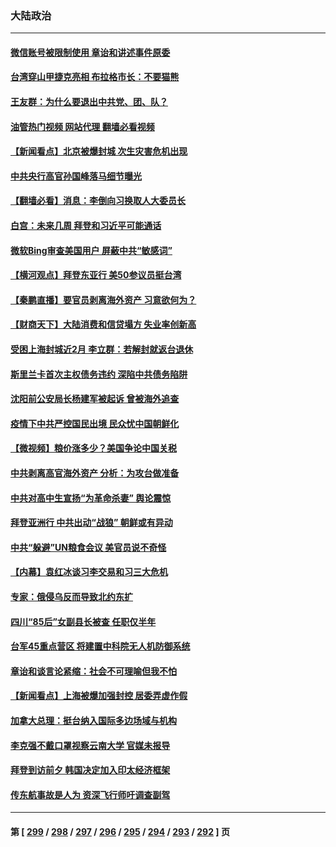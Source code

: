 ### 大陆政治
---
#### [微信账号被限制使用 章诒和讲述事件原委](../../pages/ncid277/n13741303.md?05201645) 
#### [台湾穿山甲捷克亮相 布拉格市长：不要猫熊](../../pages/ncid277/n13741265.md?05201645) 
#### [王友群：为什么要退出中共党、团、队？](../../pages/ncid277/n13739453.md?05201645) 
#### [油管热门视频 网站代理 翻墙必看视频](http://209.222.30.114:81/youtube.html?05201645)
#### [【新闻看点】北京被爆封城 次生灾害危机出现](../../pages/ncid277/n13741098.md?05201645) 
#### [中共央行高官孙国峰落马细节曝光](../../pages/ncid277/n13741163.md?05201645) 
#### [【翻墙必看】消息：李倒向习换取人大委员长](../../pages/ncid277/n13741193.md?05201645) 
#### [白宫：未来几周 拜登和习近平可能通话](../../pages/ncid277/n13741150.md?05201645) 
#### [微软Bing审查美国用户 屏蔽中共“敏感词”](../../pages/ncid277/n13741031.md?05201645) 
#### [【横河观点】拜登东亚行 美50参议员挺台湾](../../pages/ncid277/n13741104.md?05201645) 
#### [【秦鹏直播】要官员剥离海外资产 习意欲何为？](../../pages/ncid277/n13741091.md?05201645) 
#### [【财商天下】大陆消费和信贷塌方 失业率创新高](../../pages/ncid277/n13741053.md?05201645) 
#### [受困上海封城近2月 李立群：若解封就返台退休](../../pages/ncid277/n13741038.md?05201645) 
#### [斯里兰卡首次主权债务违约 深陷中共债务陷阱](../../pages/ncid277/n13741033.md?05201645) 
#### [沈阳前公安局长杨建军被起诉 曾被海外追查](../../pages/ncid277/n13740809.md?05201645) 
#### [疫情下中共严控国民出境 民众忧中国朝鲜化](../../pages/ncid277/n13740920.md?05201645) 
#### [【微视频】粮价涨多少？美国争论中国关税](../../pages/ncid277/n13740815.md?05201645) 
#### [中共剥离高官海外资产 分析：为攻台做准备](../../pages/ncid277/n13740959.md?05201645) 
#### [中共对高中生宣扬“为革命杀妻” 舆论震惊](../../pages/ncid277/n13740899.md?05201645) 
#### [拜登亚洲行 中共出动“战狼” 朝鲜或有异动](../../pages/ncid277/n13740664.md?05201645) 
#### [中共“躲避”UN粮食会议 美官员说不奇怪](../../pages/ncid277/n13740742.md?05201645) 
#### [【内幕】袁红冰谈习李交易和习三大危机](../../pages/ncid277/n13740721.md?05201645) 
#### [专家：俄侵乌反而导致北约东扩](../../pages/ncid277/n13740571.md?05201645) 
#### [四川“85后”女副县长被查 任职仅半年](../../pages/ncid277/n13740564.md?05201645) 
#### [台军45重点营区 将建置中科院无人机防御系统](../../pages/ncid277/n13740503.md?05201645) 
#### [章诒和谈言论紧缩：社会不可理喻但我不怕](../../pages/ncid277/n13740493.md?05201645) 
#### [【新闻看点】上海被爆加强封控 居委弄虚作假](../../pages/ncid277/n13740247.md?05201645) 
#### [加拿大总理：挺台纳入国际多边场域与机构](../../pages/ncid277/n13740395.md?05201645) 
#### [李克强不戴口罩视察云南大学 官媒未报导](../../pages/ncid277/n13740385.md?05201645) 
#### [拜登到访前夕 韩国决定加入印太经济框架](../../pages/ncid277/n13740458.md?05201645) 
#### [传东航事故是人为 资深飞行师吁调查副驾](../../pages/ncid277/n13740449.md?05201645) 

---
#### 第 [ [299](./299.md?05201645) / [298](./298.md?05201645) / [297](./297.md?05201645) / [296](./296.md?05201645) / [295](./295.md?05201645) / [294](./294.md?05201645) / [293](./293.md?05201645) / [292](./292.md?05201645) ] 页
